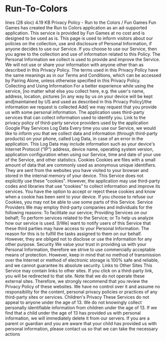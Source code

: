 # Run-To-Colors
lines (28 sloc) 4.19 KB Privacy Policy - Run to the Colors / Fun Games  Fun Games has created the Run to Colors application as an ad-supported application. This service is provided by Fun Games at no cost and is designed to be used as is.  This page is used to inform visitors about our policies on the collection, use and disclosure of Personal Information, if anyone decides to use our Service.  If you choose to use our Service, then you agree to the collection and use of information related to this Policy. The Personal Information we collect is used to provide and improve the Service.  We will not use or share your information with anyone other than as described in this Privacy Policy.  The terms used in this Privacy Policy have the same meanings as in our Terms and Conditions, which can be accessed by Pairing Alone, unless otherwise specified in this Privacy Policy.  Collecting and Using Information  For a better experience while using the service, [no matter what else you collect here, e.g. the user's name, address, location, pictures [in any way by us on your device will be kept and[maintained by US and used as described in this Privacy Policy]/the information we request is collected Add] we may request that you provide us with some personal information.  The application uses third-party services that can collect information used to identify you.  Link to the privacy policy of third-party service providers used by the application  Google Play Services Log Data  Every time you use our Service, we would like to inform you that we collect data and information (through third-party products) on your phone, called Log Data, in case of an error in the application. This Log Data may include information such as your device's Internet Protocol (“IP”) address, device name, operating system version, application configuration when using our Service, time and date of your use of the Service, and other statistics.  Cookies  Cookies are files with a small amount of data that are commonly used as anonymous unique identifiers. They are sent from the websites you have visited to your browser and stored in the internal memory of your device.  This Service does not explicitly use these ”cookies". However, the application may use third-party codes and libraries that use “cookies” to collect information and improve its services. You have the option to accept or reject these cookies and know when a cookie has been sent to your device. If you choose to refuse our Cookies, you may not be able to use some parts of this Service.  Service Providers  We may employ third-party companies and individuals for the following reasons:  To facilitate our service; Providing Services on our behalf; To perform services related to the Service; or To help us analyze how our service is used. [I/We] want to notify users of this Service that these third parties may have access to your Personal Information. The reason for this is to fulfill the tasks assigned to them on our behalf. However, they are obliged not to disclose or use the information for any other purpose.  Security  We value your trust in providing us with your Personal Information, therefore we strive to use commercially acceptable means of protection. However, keep in mind that no method of transmission over the Internet or method of electronic storage is 100% safe and reliable, and we cannot guarantee its absolute security.  Links to Other Sites  This Service may contain links to other sites. If you click on a third-party link, you will be redirected to that site. Note that we do not operate these external sites. Therefore, we strongly recommend that you review the Privacy Policy of these websites. We have no control over it and assume no responsibility for the content, personal privacy policies or practices of any third-party sites or services.  Children's Privacy  These Services do not appeal to anyone under the age of 13. We do not knowingly collect personally identifiable information from children under the age of 13. If we find that a child under the age of 13 has provided us with personal information, we will immediately delete it from our servers. If you are a parent or guardian and you are aware that your child has provided us with personal information, please contact us so that we can take the necessary actions
